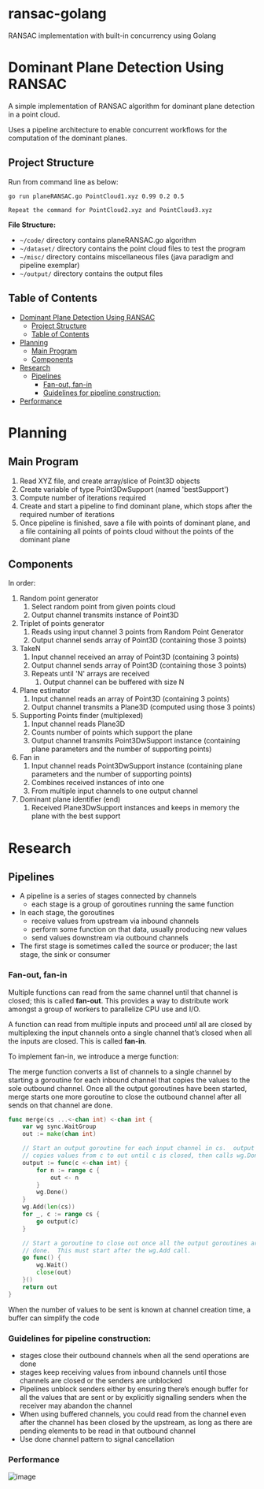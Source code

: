 # ransac-golang
RANSAC implementation with built-in concurrency using Golang

# Dominant Plane Detection Using RANSAC

A simple implementation of RANSAC algorithm for dominant plane detection in a point cloud.

Uses a pipeline architecture to enable concurrent workflows for the computation of the dominant planes.

## Project Structure

Run from command line as below:

```
go run planeRANSAC.go PointCloud1.xyz 0.99 0.2 0.5

Repeat the command for PointCloud2.xyz and PointCloud3.xyz
```


**File Structure:**

- `~/code/` directory contains planeRANSAC.go algorithm
- `~/dataset/` directory contains the point cloud files to test the program
- `~/misc/` directory contains miscellaneous files (java paradigm and pipeline exemplar) 
- `~/output/` directory contains the output files

## Table of Contents

- [Dominant Plane Detection Using RANSAC](#dominant-plane-detection-using-ransac)
  - [Project Structure](#project-structure)
  - [Table of Contents](#table-of-contents)
- [Planning](#planning)
  - [Main Program](#main-program)
  - [Components](#components)
- [Research](#research)
  - [Pipelines](#pipelines)
    - [Fan-out, fan-in](#fan-out-fan-in)
    - [Guidelines for pipeline construction:](#guidelines-for-pipeline-construction)
- [Performance](#performance)

# Planning

## Main Program

1. Read XYZ file, and create array/slice of Point3D objects
2. Create variable of type Point3DwSupport (named 'bestSupport')
3. Compute number of iterations required
4. Create and start a pipeline to find dominant plane, which stops after the required number of iterations
5. Once pipeline is finished, save a file with points of dominant plane, and a file containing all points of points cloud without the points of the dominant plane

## Components

In order:

1.  Random point generator
    1. Select random point from given points cloud
    2. Output channel transmits instance of Point3D
2.  Triplet of points generator
    1. Reads using input channel 3 points from Random Point Generator
    2. Output channel sends array of Point3D (containing those 3 points)
3.  TakeN
    1. Input channel received an array of Point3D (containing 3 points)
    2. Output channel sends array of Point3D (containing those 3 points)
    3. Repeats until 'N' arrays are received
       1. Output channel can be buffered with size N
4.  Plane estimator
    1. Input channel reads an array of Point3D (containing 3 points)
    2. Output channel transmits a Plane3D (computed using those 3 points)
5.  Supporting Points finder (multiplexed)
    1. Input channel reads Plane3D
    2. Counts number of points which support the plane
    3. Output channel transmits Point3DwSupport instance (containing plane parameters and the number of supporting points)
6.  Fan in
    1. Input channel reads Point3DwSupport instance (containing plane parameters and the number of supporting points)
    2. Combines received instances of into one
    3. From multiple input channels to one output channel
7.  Dominant plane identifier (end)
    1. Received Plane3DwSupport instances and keeps in memory the plane with the best support

# Research

## Pipelines

- A pipeline is a series of stages connected by channels
  - each stage is a group of goroutines running the same function
- In each stage, the goroutines
  - receive values from upstream via inbound channels
  - perform some function on that data, usually producing new values
  - send values downstream via outbound channels
- The first stage is sometimes called the source or producer; the last stage, the sink or consumer

### Fan-out, fan-in

Multiple functions can read from the same channel until that channel is closed; this is called **fan-out**. This provides a way to distribute work amongst a group of workers to parallelize CPU use and I/O.

A function can read from multiple inputs and proceed _until_ all are closed by multiplexing the input channels onto a single channel that’s closed when all the inputs are closed. This is called **fan-in**.

To implement fan-in, we introduce a merge function:

The merge function converts a list of channels to a single channel by starting a goroutine for each inbound channel that copies the values to the sole outbound channel. Once all the output goroutines have been started, merge starts one more goroutine to close the outbound channel after all sends on that channel are done.

```go
func merge(cs ...<-chan int) <-chan int {
    var wg sync.WaitGroup
    out := make(chan int)

    // Start an output goroutine for each input channel in cs.  output
    // copies values from c to out until c is closed, then calls wg.Done.
    output := func(c <-chan int) {
        for n := range c {
            out <- n
        }
        wg.Done()
    }
    wg.Add(len(cs))
    for _, c := range cs {
        go output(c)
    }

    // Start a goroutine to close out once all the output goroutines are
    // done.  This must start after the wg.Add call.
    go func() {
        wg.Wait()
        close(out)
    }()
    return out
}
```

When the number of values to be sent is known at channel creation time, a buffer can simplify the code

### Guidelines for pipeline construction:

- stages close their outbound channels when all the send operations are done
- stages keep receiving values from inbound channels until those channels are closed or the senders are unblocked
- Pipelines unblock senders either by ensuring there’s enough buffer for all the values that are sent or by explicitly signalling senders when the receiver may abandon the channel
- When using buffered channels, you could read from the channel even after the channel has been closed by the upstream, as long as there are pending elements to be read in that outbound channel
- Use done channel pattern to signal cancellation

### Performance

![image](https://github.com/RahulAtre/ransac-golang/assets/88638204/035cd558-571b-4b9a-bfb8-639810a44c3e)
